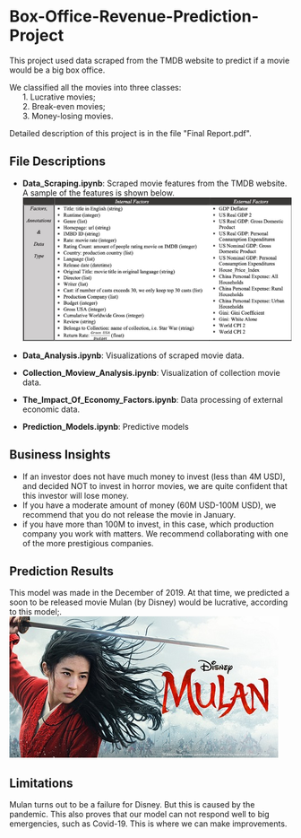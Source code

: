 # Box-Office-Revenue-Prediction-Project
This project used data scraped from the TMDB website to predict if a movie would be a big box office.  
  
We classified all the movies into three classes:   
&nbsp;&nbsp;&nbsp;&nbsp;&nbsp;&nbsp;1. Lucrative movies;   
&nbsp;&nbsp;&nbsp;&nbsp;&nbsp;&nbsp;2. Break-even movies;   
&nbsp;&nbsp;&nbsp;&nbsp;&nbsp;&nbsp;3. Money-losing movies.  
  
Detailed description of this project is in the file "Final Report.pdf".

## File Descriptions
* **Data_Scraping.ipynb**: Scraped movie features from the TMDB website. A sample of the features is shown below.
![avatar](/images/data.png)

* **Data_Analysis.ipynb**: Visualizations of scraped movie data.

* **Collection_Moview_Analysis.ipynb**: Visualization of collection movie data.

* **The_Impact_Of_Economy_Factors.ipynb**: Data processing of external economic data.

* **Prediction_Models.ipynb**: Predictive models

## Business Insights
* If an investor does not have much money to invest (less than 4M USD), and decided NOT to invest in horror movies, we are quite confident that this investor will lose money.
* If you have a moderate amount of money (60M USD-100M USD), we recommend that you do not release the movie in January. 
* if you have more than 100M to invest, in this case, which production company you work with matters. We recommend collaborating with one of the more prestigious companies.

## Prediction Results
This model was made in the December of 2019. At that time, we predicted a soon to be released movie Mulan (by Disney) would be lucrative, according to this model;.  
![avatar](/images/mulan.jpg)

## Limitations
Mulan turns out to be a failure for Disney. But this is caused by the pandemic.  This also proves that our model can not respond well to big emergencies, such as Covid-19. This is where we can make improvements.
